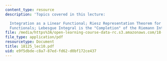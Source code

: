 ```yaml
---
content_type: resource
description: 'Topics covered in this lecture:

  Integration as a Linear Functional; Riesz Representation Theorem for Positive Linear
  Functionals; Lebesgue Integral is the "Completion" of the Riemann Integral.'
file: /media/https%3A/open-learning-course-data-rc.s3.amazonaws.com/18-125-measure-and-integration-fall-2003/e9f5dbdec8a787edfd62d0bf172ce437_18125_lec10.pdf
file_type: application/pdf
resourcetype: Document
title: 18125_lec10.pdf
uid: e9f5dbde-c8a7-87ed-fd62-d0bf172ce437
---
```

